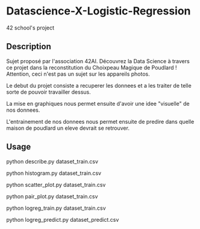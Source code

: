 # Datascience-X-Logistic-Regression
42 school's project



## Description

Sujet proposé par l'association 42AI. Découvrez la Data Science à travers ce projet dans la reconstitution du Choixpeau Magique de Poudlard ! Attention, ceci n'est pas un sujet sur les appareils photos.

Le debut du projet consiste a recuperer les donnees et a les traiter de telle sorte de pouvoir travailler dessus.

La mise en graphiques nous permet ensuite d'avoir une idee "visuelle" de nos donnees.

L'entrainement de nos donnees nous permet ensuite de predire dans quelle maison de poudlard un eleve devrait se retrouver.

## Usage
python describe.py dataset_train.csv

python histogram.py dataset_train.csv

python scatter_plot.py dataset_train.csv

python pair_plot.py dataset_train.csv

python logreg_train.py dataset_train.csv

python logreg_predict.py dataset_predict.csv
